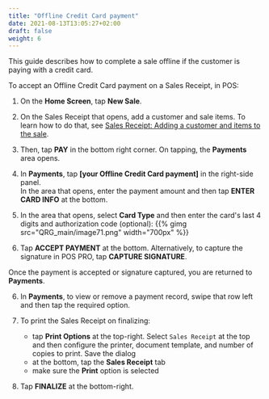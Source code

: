 ```yaml
---
title: "Offline Сredit Сard payment"
date: 2021-08-13T13:05:27+02:00
draft: false
weight: 6
---
```


This guide describes how to complete a sale offline if the customer is paying with a credit card.

To accept an Offline Credit Card payment on a Sales Receipt, in POS:

1. On the **Home Screen**, tap **New Sale**.

2. On the Sales Receipt that opens, add a customer and sale items. To learn how to do that, see [Sales Receipt: Adding a customer and items to the sale](/userdoc/pos/qrg/sr/adding_customer_items/).

3. Then, tap **PAY** in the bottom right corner. On tapping, the **Payments** area opens.

4. In **Payments**, tap **[your Offline Credit Card payment]** in the right-side panel.  
In the area that opens, enter the payment amount and then tap **ENTER CARD INFO** at the bottom.

5. In the area that opens, select **Card Type** and then enter the card's last 4 digits and authorization code (optional):
{{% gimg src="QRG_main/image71.png" width="700px" %}}
6. Tap **ACCEPT PAYMENT** at the bottom. Alternatively, to capture the signature in POS PRO, tap **CAPTURE SIGNATURE**. 

Once the payment is accepted or signature captured, you are returned to **Payments**.

6. In **Payments**, to view or remove a payment record, swipe that row left and then tap the required option.

7. To print the Sales Receipt on finalizing:
    - tap **Print Options** at the top-right. Select `Sales Receipt` at the top and then configure the printer, document template, and number of copies to print. Save the dialog
    - at the bottom, tap the **Sales Receipt** tab 
    - make sure the **Print** option is selected

8. Tap **FINALIZE** at the bottom-right.